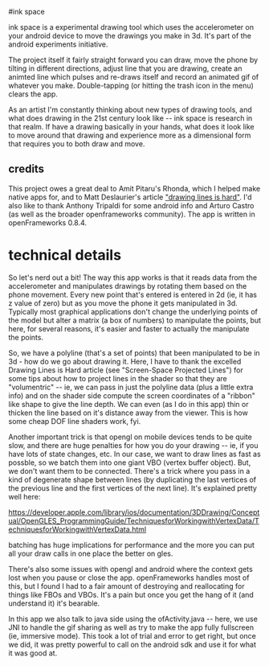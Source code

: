 #ink space

ink space is a experimental drawing tool which uses the accelerometer on your android device to move the drawings you make in 3d.  It's part of the android experiments initiative. 

The project itself it fairly straight forward you can draw, move the phone by tilting in different directions, adjust line that you are drawing, create an animted line which pulses and re-draws itself and record an animated gif of whatever you make.   Double-tapping (or hitting the trash icon in the menu) clears the app.

As an artist I'm constantly thinking about new types of drawing tools, and what does drawing in the 21st century look like -- ink space is research in that realm.  If have a drawing basically in your hands, what does it look like to move around that drawing and experience more as a dimensional form that requires you to both draw and move. 

## credits
 
This project owes a great deal to Amit Pitaru's Rhonda, which I helped make native apps for, and to Matt Deslaurier's article ["drawing lines is hard"](http://mattdesl.svbtle.com/drawing-lines-is-hard). I'd also like to thank Anthony Tripaldi for some android info and Arturo Castro (as well as the broader openframeworks community).  The app is written in openFrameworks 0.8.4.

# technical details

So let's nerd out a bit!  The way this app works is that it reads data from the accelerometer and manipulates drawings by rotating them based on the phone movement. Every new point that's entered is entered in 2d (ie, it has z value of zero) but as you move the phone it gets manipulated in 3d.  Typically most graphical applications don't change the underlying points of the model but alter a matrix (a box of numbers) to manipulate the points, but here, for several reasons, it's easier and faster to actually the manipulate the points. 

So, we have a polyline (that's a set of points) that been manipulated to be in 3d - how do we go about drawing it.  Here, I have to thank the excelled Drawing Lines is Hard article (see "Screen-Space Projected Lines") for some tips about how to project lines in the shader so that they are "volumentric" -- ie, we can pass in just the polyline data (plus a little extra info) and on the shader side compute the screen coordinates of a "ribbon" like shape to give the line depth.  We can even (as I do in this app) thin or thicken the line based on it's distance away from the viewer.  This is how some cheap DOF line shaders work, fyi.  

Another important trick is that opengl on mobile devices tends to be quite slow, and there are huge penalties for how you do your drawing -- ie, if you have lots of state changes, etc.   In our case, we want to draw lines as fast as possble, so we batch them into one giant VBO (vertex buffer object).  But, we don't want them to be connected.  There's a trick where you pass in a kind of degenerate shape between lines (by duplicating the last vertices of the previous line and the first vertices of the next line).  It's explained pretty well here: 

https://developer.apple.com/library/ios/documentation/3DDrawing/Conceptual/OpenGLES_ProgrammingGuide/TechniquesforWorkingwithVertexData/TechniquesforWorkingwithVertexData.html

batching has huge implications for performance and the more you can put all your draw calls in one place the better on gles.

There's also some issues with opengl and android where the context gets lost when you pause or close the app.  openFrameworks handles most of this, but I found I had to a fair amount of destroying and reallocating for things like FBOs and VBOs.  It's a pain but once you get the hang of it (and understand it) it's bearable. 

In this app we also talk to java side using the ofActivity.java -- here, we use JNI to handle the gif sharing as well as try to make the app fully fullscreen (ie, immersive mode).  This took a lot of trial and error to get right, but once we did, it was pretty powerful to call on the android sdk and use it for what it was good at.

